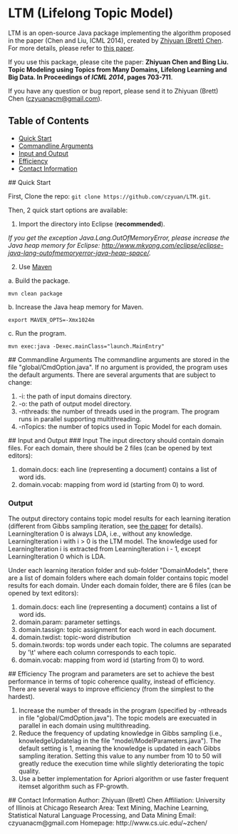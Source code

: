 LTM (Lifelong Topic Model)
===

LTM is an open-source Java package implementing the algorithm proposed in the paper (Chen and Liu, ICML 2014), created by [Zhiyuan (Brett) Chen](http://www.cs.uic.edu/~zchen/). For more details, please refer to [this paper](http://www.cs.uic.edu/~zchen/papers/ICML2014-Zhiyuan(Brett)Chen.pdf).

If you use this package, please cite the paper: __Zhiyuan Chen and Bing Liu. Topic Modeling using Topics from Many Domains, Lifelong Learning and Big Data. In Proceedings of _ICML 2014_, pages 703-711__.

If you have any question or bug report, please send it to Zhiyuan (Brett) Chen (czyuanacm@gmail.com).

## Table of Contents
- [Quick Start](#quickstart)
- [Commandline Arguments](#commandlinearguments)
- [Input and Output](#inputandoutput)
- [Efficiency](#efficiency)
- [Contact Information](#contactinformation)

<a name="quickstart"/>
## Quick Start

First, Clone the repo: `git clone https://github.com/czyuan/LTM.git`.

Then, 2 quick start options are available:

1. Import the directory into Eclipse (__recommended__).

  _If you get the exception Java.Lang.OutOfMemoryError, please increase the Java heap memory for Eclipse: http://www.mkyong.com/eclipse/eclipse-java-lang-outofmemoryerror-java-heap-space/._
  
2. Use [Maven](http://maven.apache.org/guides/getting-started/maven-in-five-minutes.html)

  a. Build the package.
  ```
  mvn clean package
  ```
  b. Increase the Java heap memory for Maven.
  ```
  export MAVEN_OPTS=-Xmx1024m
  ```
  c. Run the program.
  ```
  mvn exec:java -Dexec.mainClass="launch.MainEntry"
  ```

<a name="commandlinearguments"/>
## Commandline Arguments
The commandline arguments are stored in the file "global/CmdOption.java". If no argument is provided, the program uses the default arguments. There are several arguments that are subject to change:

1. -i: the path of input domains directory.
2. -o: the path of output model directory.
3. -nthreads: the number of threads used in the program. The program runs in parallel supporting multithreading.
4. -nTopics: the number of topics used in Topic Model for each domain.

<a name="inputandoutput"/>
## Input and Output
### Input
The input directory should contain domain files. For each domain, there should be 2 files (can be opened by text editors):

1. domain.docs: each line (representing a document) contains a list of word ids.
2. domain.vocab: mapping from word id (starting from 0) to word.

### Output
The output directory contains topic model results for each learning iteration (different from Gibbs sampling iteration, see [the paper](http://www.cs.uic.edu/~zchen/papers/ICML2014-Zhiyuan(Brett)Chen.pdf) for details). LearningIteration 0 is always LDA, i.e., without any knowledge. LearningIteration i with i > 0 is the LTM model. The knowledge used for LearningIteration i is extracted from LearningIteration i - 1, except LearningIteration 0 which is LDA.

Under each learning iteration folder and sub-folder "DomainModels", there are a list of domain folders where each domain folder contains topic model results for each domain. Under each domain folder, there are 6 files (can be opened by text editors):

1. domain.docs: each line (representing a document) contains a list of word ids.
2. domain.param: parameter settings.
3. domain.tassign: topic assignment for each word in each document.
4. domain.twdist: topic-word distribution
5. domain.twords: top words under each topic. The columns are separated by '\t' where each column corresponds to each topic.
6. domain.vocab: mapping from word id (starting from 0) to word.

<a name="efficiency"/>
## Efficiency
The program and parameters are set to achieve the best performance in terms of topic coherence quality, instead of efficiency. There are several ways to improve efficiency (from the simplest to the hardest).

1. Increase the number of threads in the program (specified by -nthreads in file "global/CmdOption.java"). The topic models are execuated in parallel in each domain using multithreading.
2. Reduce the frequency of updating knowledge in Gibbs sampling (i.e., knowledgeUpdatelag in the file "model/ModelParameters.java"). The default setting is 1, meaning the knowledge is updated in each Gibbs sampling iteration. Setting this value to any number from 10 to 50 will greatly reduce the execution time while slightly deteriorating the topic quality.
3. Use a better implementation for Apriori algorithm or use faster frequent itemset algorithm such as FP-growth.

<a name="contactinformation"/>
## Contact Information
Author: Zhiyuan (Brett) Chen
Affiliation: University of Illinois at Chicago
Research Area: Text Mining, Machine Learning, Statistical Natural Language Processing, and Data Mining
Email: czyuanacm@gmail.com
Homepage: http://www.cs.uic.edu/~zchen/
